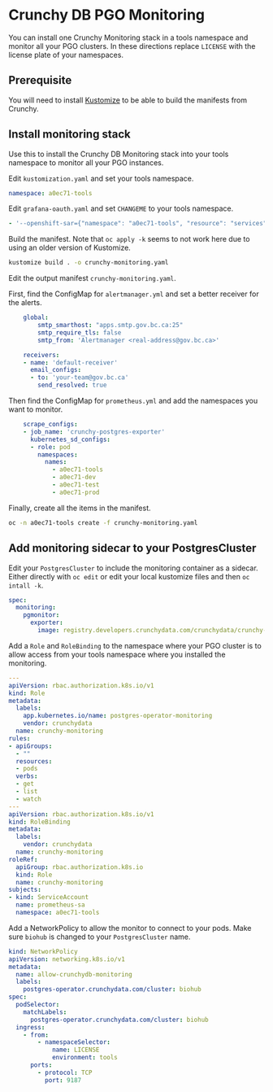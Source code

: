 # Crunchy DB PGO Monitoring

You can install one Crunchy Monitoring stack in a tools namespace and monitor all your PGO clusters. In these directions replace `LICENSE` with the license plate of your namespaces.

## Prerequisite

You will need to install [Kustomize](https://kubectl.docs.kubernetes.io/installation/kustomize/) to be able to build the manifests from Crunchy.

## Install monitoring stack

Use this to install the Crunchy DB Monitoring stack into your tools namespace to monitor all your PGO instances.

Edit `kustomization.yaml` and set your tools namespace.

```yaml
namespace: a0ec71-tools
```

Edit `grafana-oauth.yaml` and set `CHANGEME` to your tools namespace.

```yaml
- '--openshift-sar={"namespace": "a0ec71-tools", "resource": "services", "verb": "get"}'
```

Build the manifest. Note that `oc apply -k` seems to not work here due to using an older version of Kustomize.

```bash
kustomize build . -o crunchy-monitoring.yaml
```

Edit the output manifest `crunchy-monitoring.yaml`.

First, find the ConfigMap for `alertmanager.yml` and set a better receiver for the alerts.

```yaml
    global:
        smtp_smarthost: "apps.smtp.gov.bc.ca:25"
        smtp_require_tls: false
        smtp_from: 'Alertmanager <real-address@gov.bc.ca>'
```

```yaml
    receivers:
    - name: 'default-receiver'
      email_configs:
      - to: 'your-team@gov.bc.ca'
        send_resolved: true
```

Then find the ConfigMap for `prometheus.yml` and add the namespaces you want to monitor.

```yaml
    scrape_configs:
    - job_name: 'crunchy-postgres-exporter'
      kubernetes_sd_configs:
      - role: pod
        namespaces:
          names:
            - a0ec71-tools
            - a0ec71-dev
            - a0ec71-test
            - a0ec71-prod
```

Finally, create all the items in the manifest.

```bash
oc -n a0ec71-tools create -f crunchy-monitoring.yaml
```

## Add monitoring sidecar to your PostgresCluster

Edit your `PostgresCluster` to include the monitoring container as a sidecar. Either directly with `oc edit` or edit your local kustomize files and then `oc intall -k`.

```yaml
spec:
  monitoring:
    pgmonitor:
      exporter:
        image: registry.developers.crunchydata.com/crunchydata/crunchy-postgres-exporter:ubi8-5.0.4-0
```

Add a `Role` and `RoleBinding` to the namespace where your PGO cluster is to allow access from your tools namespace where you installed the monitoring.

```yaml
---
apiVersion: rbac.authorization.k8s.io/v1
kind: Role
metadata:
  labels:
    app.kubernetes.io/name: postgres-operator-monitoring
    vendor: crunchydata
  name: crunchy-monitoring
rules:
- apiGroups:
  - ""
  resources:
  - pods
  verbs:
  - get
  - list
  - watch
---
apiVersion: rbac.authorization.k8s.io/v1
kind: RoleBinding
metadata:
  labels:
    vendor: crunchydata
  name: crunchy-monitoring
roleRef:
  apiGroup: rbac.authorization.k8s.io
  kind: Role
  name: crunchy-monitoring
subjects:
- kind: ServiceAccount
  name: prometheus-sa
  namespace: a0ec71-tools
```

Add a NetworkPolicy to allow the monitor to connect to your pods. Make sure `biohub` is changed to your `PostgresCluster` name.

```yaml
kind: NetworkPolicy
apiVersion: networking.k8s.io/v1
metadata:
  name: allow-crunchydb-monitoring
  labels:
    postgres-operator.crunchydata.com/cluster: biohub
spec:
  podSelector:
    matchLabels:
      postgres-operator.crunchydata.com/cluster: biohub
  ingress:
    - from:
        - namespaceSelector:
            name: LICENSE
            environment: tools
      ports:
        - protocol: TCP
          port: 9187
```
